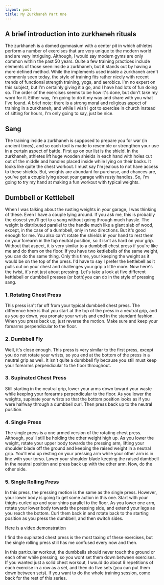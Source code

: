 ```yaml
---
layout: post
title: My Zurkhaneh Part One
---
```


## A brief introduction into zurkhaneh rituals
The zurkhaneh is a domed gymnasium with a center pit in which athletes perform a number of exercises that are very unique to the modern world and are very intriguing. Although, I would say modern gyms are only common within the past 50 years. Quite a few training practices include elements of those seen inside a zurkhaneh, but it stands out by having a more defined method.
While the implements used inside a zurkhaneh aren't commonly seen today, the style of training fits rather nicely with recent trends of functional strength training, yoga, and aerobics. 
I'm no expert on this subject, but I'm certainly giving it a go, and I have had lots of fun doing so. The order of the exercises seems to be how it's done, but don't take my word for it. Either way, I'm going to do it my way and share with you what I've found.
A brief note: there is a strong moral and religious aspect of training in a zurkhaneh, and while I wish I got to exercise in church instead of sitting for hours, I'm only going to say, just be nice.

## Sang
The training inside a zurkhaneh is supposed to prepare you for war (in ancient times), and so each tool is made  to resemble or strengthen your use in a certain aspect of battle. First up on our list is the shield. In the zurkhaneh, athletes lift huge wooden shields in each hand with holes cut out of the middle and handles placed inside while lying on their backs. It looks like quite the chest workout. I must say I'm jealous to not have access to these shields. But, weights are abundant for purchase, and chances are, you've got a couple lying about your garage with rusty handles. So, I'm going to try my hand at making a fun workout with typical weights. 

## Dumbbell or Kettlebell
When I was talking about the rusting weights in your garage, I was thinking of these. Even I have a couple lying around. If you ask me, this is probably the closest you'll get to a sang without going through much hassle. The weight is distributed parallel to the handle much like a giant slab of wood, except, in the case of a dumbbell, only in two directions. But it's good enough for me. You also can't rotate the shields in your hand to rest them on your forearm in the top neutral position, so it isn't as hard on your grip. Without that aspect, it is very similar to a dumbbell chest press if you're like me and do them on the floor. 
If you have two kettlebells of the same weight, you can do the same thing. Only this time, your keeping the weight as it would be on the top of the press. I'd have to say I prefer the kettlebell as it pulls out on your chest and challenges your grip a little more. 
Now here's the twist, it's not just about pressing. Let's take a look at five different kettlebell or dumbbell presses (or both)you can do in the style of pressing sang.

### 1. Rotating Chest Press
This press isn't far off from your typical dumbbell chest press. The difference here is that you start at the top of the press in a neutral grip, and as you go down, you pronate your wrists and end in the standard fashion. When you press back up, just reverse the motion. Make sure and keep your forearms perpendicular to the floor.
### 2. Dumbbell Fly
Well, it's close enough. This press is very similar to the first press, except you do not rotate your wrists, so you end at the bottom of the press in a neutral  grip as well. It isn't quite a dumbbell fly because you still must keep your forearms perpendicular to the floor throughout.
### 3. Supinated Chest Press
Still starting in the neutral grip, lower your arms down toward your waste while keeping your forearms perpendicular to the floor. As you lower the weights, supinate your wrists so that the bottom position looks as if you were halfway through a dumbbell curl. Then press back up to the neutral position.
### 4. Single Press
The single press is a one armed version of the rotating chest press. Although, you'll still be holding the other weight high up. As you lower the weight, rotate your upper body towards the pressing arm, lifting your shoulder blade off the ground and keeping the raised weight in a neutral grip. You'll end up resting on your pressing arm while your other arm is in line with your torso. Lower your shoulder blade keeping the raised dumbbell in the neutral position and press back up with the other arm. Now, do the other side.
### 5. Single Rolling Press
In this press, the pressing motion is the same as the single press. However, your lower body is going to get some action in this one. Start with your thighs curled up and your shins parallel to the floor. As you lower one arm, rotate your lower body towards the pressing side, and extend your legs as you reach the bottom. Curl them back in and rotate back to the starting position as you press the dumbbell, and then switch sides. 

[Here is a video demonstration](https://youtu.be/TFt9ydDobyw)

I find the supinated chest press is the most taxing of these exercises, but the single rolling press still has me confused every now and then. 

In this particular workout, the dumbbells should never touch the ground or each other while pressing, so you wont set them down between exercises. If you wanted just a solid chest workout, I would do about 6 repetitions of each exercise in a row as a set, and then do five sets (you can put them down between sets). If you want to do the whole training session, come back for the rest of this series.
